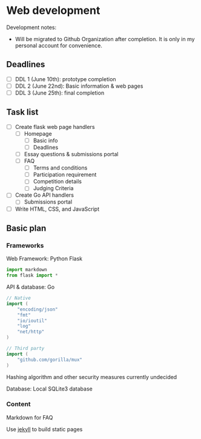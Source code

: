 # Web development
Development notes:
- Will be migrated to Github Organization after completion. It is only in my personal account for convenience.

## Deadlines

- [ ]  DDL 1 (June 10th): prototype completion
- [ ]  DDL 2 (June 22nd): Basic information & web pages
- [ ]  DDL 3 (June 25th): final completion

## Task list

- [ ]  Create flask web page handlers
    - [ ]  Homepage
        - [ ]  Basic info
        - [ ]  Deadlines
    - [ ]  Essay questions & submissions portal
    - [ ]  FAQ
        - [ ]  Terms and conditions
        - [ ]  Participation requirement
        - [ ]  Competition details
        - [ ]  Judging Criteria
- [ ]  Create Go API handlers
    - [ ]  Submissions portal
- [ ]  Write HTML, CSS, and JavaScript

## Basic plan

### Frameworks

Web Framework: Python Flask
```python
import markdown
from flask import *
```

API & database: Go

```go
// Native
import (
	"encoding/json"
	"fmt"
	"io/ioutil"
	"log"
	"net/http"
)

// Third party
import (
	"github.com/gorilla/mux"
)
```
Hashing algorithm and other security measures currently undecided

Database: Local SQLite3 database

### Content

Markdown for FAQ

Use [jekyll](https://github.com/jekyll/jekyll) to build static pages
